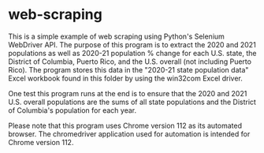 # web-scraping
This is a simple example of web scraping using Python's Selenium WebDriver API. The purpose of this program is to extract the 2020 and 2021 populations as well as 2020-21 population % change for each U.S. state, the District of Columbia, Puerto Rico, and the U.S. overall (not including Puerto Rico). The program stores this data in the "2020-21 state population data" Excel workbook found in this folder by using the win32com Excel driver.

One test this program runs at the end is to ensure that the 2020 and 2021 U.S. overall populations are the sums of all state populations and the District of Columbia's population for each year.

Please note that this program uses Chrome version 112 as its automated browser. The chromedriver application used for automation is intended for Chrome version 112.
